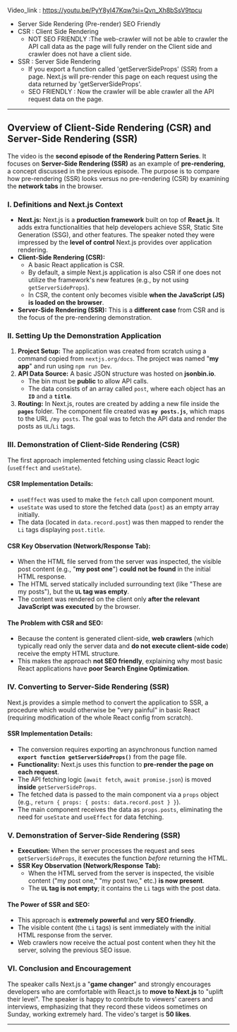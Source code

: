 Video_link : https://youtu.be/PyY8yI47Kqw?si=Qvn_Xh8bSsV9tpcu

- Server Side Rendering (Pre-render) SEO Friendly
- CSR : Client Side Rendering
	- NOT SEO FRIENDLY :The web-crawler will not be able to crawler the API call data as the page will fully render on the Client side and crawler does not have a client side.
- SSR : Server Side Rendering
	- If you export a function called 'getServerSideProps' (SSR) from a page. Next.js will pre-render this page on each request using the data returned by 'getServerSideProps'.
	- SEO FRIENDLY : Now the crawler will be able crawler all the API request data on the page.

--------------------------------------------------------------------------
## Overview of Client-Side Rendering (CSR) and Server-Side Rendering (SSR)

The video is the **second episode of the Rendering Pattern Series**. It focuses on **Server-Side Rendering (SSR)** as an example of **pre-rendering**, a concept discussed in the previous episode. The purpose is to compare how pre-rendering (SSR) looks versus no pre-rendering (CSR) by examining the **network tabs** in the browser.

### I. Definitions and Next.js Context

- **Next.js:** Next.js is a **production framework** built on top of **React.js**. It adds extra functionalities that help developers achieve SSR, Static Site Generation (SSG), and other features. The speaker noted they were impressed by the **level of control** Next.js provides over application rendering.
- **Client-Side Rendering (CSR):**
    - A basic React application is CSR.
    - By default, a simple Next.js application is also CSR if one does not utilize the framework's new features (e.g., by not using `getServerSideProps`).
    - In CSR, the content only becomes visible **when the JavaScript (JS) is loaded on the browser**.
- **Server-Side Rendering (SSR):** This is a **different case** from CSR and is the focus of the pre-rendering demonstration.

### II. Setting Up the Demonstration Application

1. **Project Setup:** The application was created from scratch using a command copied from `nextjs.org/docs`. The project was named "**my app**" and run using `npm run Dev`.
2. **API Data Source:** A basic JSON structure was hosted on **jsonbin.io**.
    - The bin must be **public** to allow API calls.
    - The data consists of an array called `post`, where each object has an **`ID`** and a **`title`**.
3. **Routing:** In Next.js, routes are created by adding a new file inside the **`pages`** folder. The component file created was **`my posts.js`**, which maps to the URL `/my posts`. The goal was to fetch the API data and render the posts as `UL`/`Li` tags.

### III. Demonstration of Client-Side Rendering (CSR)

The first approach implemented fetching using classic React logic (`useEffect` and `useState`).

#### CSR Implementation Details:

- `useEffect` was used to make the `fetch` call upon component mount.
- `useState` was used to store the fetched data (`post`) as an empty array initially.
- The data (located in `data.record.post`) was then mapped to render the `Li` tags displaying `post.title`.

#### CSR Key Observation (Network/Response Tab):

- When the HTML file served from the server was inspected, the visible post content (e.g., "**my post one**") **could not be found** in the initial HTML response.
- The HTML served statically included surrounding text (like "These are my posts"), but the **`UL` tag was empty**.
- The content was rendered on the client only **after the relevant JavaScript was executed** by the browser.

#### The Problem with CSR and SEO:

- Because the content is generated client-side, **web crawlers** (which typically read only the server data and **do not execute client-side code**) receive the empty HTML structure.
- This makes the approach **not SEO friendly**, explaining why most basic React applications have **poor Search Engine Optimization**.

### IV. Converting to Server-Side Rendering (SSR)

Next.js provides a simple method to convert the application to SSR, a procedure which would otherwise be "very painful" in basic React (requiring modification of the whole React config from scratch).

#### SSR Implementation Details:

- The conversion requires exporting an asynchronous function named **`export function getServerSideProps()`** from the page file.
- **Functionality:** Next.js uses this function to **pre-render the page on each request**.
- The API fetching logic (`await fetch`, `await promise.json`) is moved **inside** `getServerSideProps`.
- The fetched data is passed to the main component via a `props` object (e.g., `return { props: { posts: data.record.post } }`).
- The main component receives the data as `props.posts`, eliminating the need for `useState` and `useEffect` for data fetching.

### V. Demonstration of Server-Side Rendering (SSR)

- **Execution:** When the server processes the request and sees `getServerSideProps`, it executes the function _before_ returning the HTML.
- **SSR Key Observation (Network/Response Tab):**
    - When the HTML served from the server is inspected, the visible content ("my post one," "my post two," etc.) **is now present**.
    - The **`UL` tag is not empty**; it contains the `Li` tags with the post data.

#### The Power of SSR and SEO:

- This approach is **extremely powerful** and **very SEO friendly**.
- The visible content (the `Li` tags) is sent immediately with the initial HTML response from the server.
- Web crawlers now receive the actual post content when they hit the server, solving the previous SEO issue.

### VI. Conclusion and Encouragement

The speaker calls Next.js a "**game changer**" and strongly encourages developers who are comfortable with React.js to **move to Next.js** to "uplift their level". The speaker is happy to contribute to viewers' careers and interviews, emphasizing that they record these videos sometimes on Sunday, working extremely hard. The video's target is **50 likes**.

--------------------------------------------------------------------------
